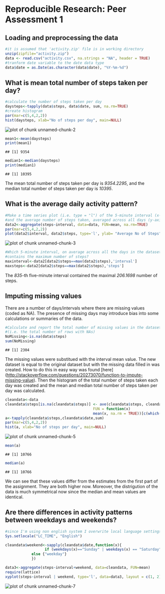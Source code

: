 # Reproducible Research: Peer Assessment 1


## Loading and preprocessing the data

```r
#it is assumed that 'activity.zip' file is in working directory
unzip(zipfile="activity.zip")
data <- read.csv("activity.csv", na.strings = "NA", header = TRUE)
#tranform date variable to the date data type
data$date = as.Date(as.character(data$date), "%Y-%m-%d")
```

## What is mean total number of steps taken per day?

```r
#calculate the number of steps taken per day
daysteps<-tapply(data$steps, data$date, sum, na.rm=TRUE)
#create histogram
par(mar=c(5,4,2,2))
hist(daysteps, xlab="No of steps per day", main=NULL)
```

![plot of chunk unnamed-chunk-2](figure/unnamed-chunk-2.png) 

```r
mean1<-mean(daysteps)
print(mean1)
```

```
## [1] 9354
```

```r
median1<-median(daysteps)
print(median1)
```

```
## [1] 10395
```

The mean total number of steps taken per day is *9354.2295*, and the median total number of steps taken per day is *10395*.

## What is the average daily activity pattern?

```r
#Make a time series plot (i.e. type = "l") of the 5-minute interval (x-axis) 
#and the average number of steps taken, averaged across all days (y-axis)
data2<-aggregate(steps~interval, data=data, FUN=mean, na.rm=TRUE)
par(mar=c(5,4,2,2))
plot(data2$interval, data2$steps, type='l', ylab= "Average No of Steps", xlab= "Five minute time interval")
```

![plot of chunk unnamed-chunk-3](figure/unnamed-chunk-3.png) 

```r
#Which 5-minute interval, on average across all the days in the dataset, 
#contains the maximum number of steps?
maxinterval<-data2[data2$steps==max(data2$steps),'interval']
maxsteps<-data2[data2$steps==max(data2$steps),'steps']
```

The *835*-th five-minute interval contained the maximal *206.1698* number of steps.

## Imputing missing values
There are a number of days/intervals where there are missing values (coded as NA). 
The presence of missing days may introduce bias into some calculations or summaries of the data.


```r
#Calculate and report the total number of missing values in the dataset 
#(i.e. the total number of rows with NAs)
NoMissing<-is.na(data$steps)
sum(NoMissing)
```

```
## [1] 2304
```

The missing values were substitued with the interval mean value.
The new dataset is equal to the original dataset but with the missing data filled in was created.
How to do this in easy way was found [here] (http://stackoverflow.com/questions/20273070/function-to-impute-missing-value).
Then the histogram of the total number of steps taken each day was created and 
the mean and median total number of steps taken per day was calculated.

```r
cleandata<-data
cleandata$steps[is.na(cleandata$steps)] <- ave(cleandata$steps, cleandata$interval, 
                                        FUN = function(x) 
                                        mean(x, na.rm = TRUE))[c(which(is.na(cleandata$steps)))]
a<-tapply(cleandata$steps,cleandata$date,sum)
par(mar=c(5,4,2,2))
hist(a, xlab="No of steps per day", main=NULL)
```

![plot of chunk unnamed-chunk-5](figure/unnamed-chunk-5.png) 

```r
mean(a)
```

```
## [1] 10766
```

```r
median(a)
```

```
## [1] 10766
```
We can see that these values differ from the estimates from the first part of the assignment. 
They are both higher now. Moreover, the distrigution of the data is much symmetrical now since the median and mean values are identical.


## Are there differences in activity patterns between weekdays and weekends?

```r
#since I'm using non english system I overwrite local language settings to get the days in english.
Sys.setlocale("LC_TIME", "English")
```

```r
cleandata$weekend<-sapply(cleandata$date,function(x){
                  if (weekdays(x)=="Sunday" | weekdays(x) == "Saturday") {"weekend"}
			else {"weekday"}
			})

data3<-aggregate(steps~interval+weekend, data=cleandata, FUN=mean)
require(lattice)
xyplot(steps~interval | weekend, type='l', data=data3, layout = c(1, 2), ylab= "Average No of Steps", xlab= "Five minute time interval")
```

![plot of chunk unnamed-chunk-7](figure/unnamed-chunk-7.png) 
